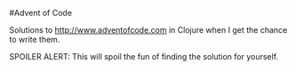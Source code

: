 #Advent of Code

Solutions to http://www.adventofcode.com in Clojure when I get the chance to write them.

SPOILER ALERT: This will spoil the fun of finding the solution for yourself.